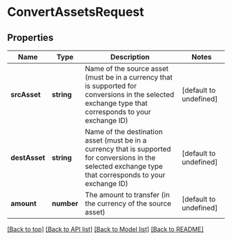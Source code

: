 # ConvertAssetsRequest

## Properties

|Name | Type | Description | Notes|
|------------ | ------------- | ------------- | -------------|
|**srcAsset** | **string** | Name of the source asset (must be in a currency that is supported for conversions in the selected exchange type that corresponds to your exchange ID) | [default to undefined]|
|**destAsset** | **string** | Name of the destination asset (must be in a currency that is supported for conversions in the selected exchange type that corresponds to your exchange ID) | [default to undefined]|
|**amount** | **number** | The amount to transfer (in the currency of the source asset) | [default to undefined]|




[[Back to top]](#) [[Back to API list]](../../README.md#documentation-for-api-endpoints) [[Back to Model list]](../../README.md#documentation-for-models) [[Back to README]](../../README.md)
